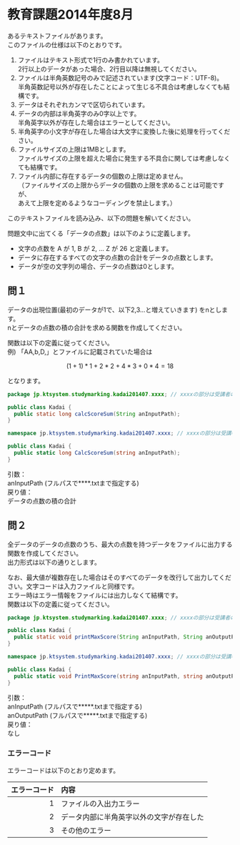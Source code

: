 # 教育課題2014年度8月

あるテキストファイルがあります。  
このファイルの仕様は以下のとおりです。  

1. ファイルはテキスト形式で1行のみ書かれています。  
  2行以上のデータがあった場合、2行目以降は無視してください。  
1. ファイルは半角英数記号のみで記述されています(文字コード：UTF-8)。  
  半角英数記号以外が存在したことによって生じる不具合は考慮しなくても結構です。  
1. データはそれぞれカンマで区切られています。  
1. データの内部は半角英字のみ0字以上です。  
  半角英字以外が存在した場合はエラーとしてください。  
1. 半角英字の小文字が存在した場合は大文字に変換した後に処理を行ってください。  
1. ファイルサイズの上限は1MBとします。  
  ファイルサイズの上限を超えた場合に発生する不具合に関しては考慮しなくても結構です。  
1. ファイル内部に存在するデータの個数の上限は定めません。  
  （ファイルサイズの上限からデータの個数の上限を求めることは可能ですが、  
  あえて上限を定めるようなコーディングを禁止します。）  

このテキストファイルを読み込み、以下の問題を解いてください。  

問題文中に出てくる「データの点数」は以下のように定義します。  
* 文字の点数を A が 1, B が 2, ... Z が 26 と定義します。  
* データに存在するすべての文字の点数の合計をデータの点数とします。  
* データが空の文字列の場合、データの点数は0とします。  


## 問１

データの出現位置(最初のデータが1で、以下2,3...と増えていきます) をnとします。  
nとデータの点数の積の合計を求める関数を作成してください。  

関数は以下の定義に従ってください。  
例)
「AA,b,D,」とファイルに記載されていた場合は
```math
(1+1)*1 + 2*2 + 4*3 + 0*4 = 18
```
となります。

```Java
package jp.ktsystem.studymarking.kadai201407.xxxx; // xxxxの部分は受講者のドメインアカウント名

public class Kadai {
  public static long calcScoreSum(String anInputPath);
}
```

```C#
namespace jp.ktsystem.studymarking.kadai201407.xxxx; // xxxxの部分は受講者のドメインアカウント名

public class Kadai {
  public static long CalcScoreSum(string anInputPath);
}
```

引数：  
    anInputPath (フルパスで****.txtまで指定する)  
戻り値：  
    データの点数の積の合計  


## 問２

全データのデータの点数のうち、最大の点数を持つデータをファイルに出力する関数を作成してください。  
出力形式は以下の通りとします。  

> [データの出現位置(最初のデータが1で、以下2,3...と増えていきます)]:[データの内容]:[データの点数]

なお、最大値が複数存在した場合はそのすべてのデータを改行して出力してください。文字コードは入力ファイルと同様です。  
エラー時はエラー情報をファイルには出力しなくて結構です。  
関数は以下の定義に従ってください。  

```Java
package jp.ktsystem.studymarking.kadai201407.xxxx; // xxxxの部分は受講者のドメインアカウント名

public class Kadai {
  public static void printMaxScore(String anInputPath, String anOutputPath);
}
```

```C#
namespace jp.ktsystem.studymarking.kadai201407.xxxx; // xxxxの部分は受講者のドメインアカウント名

public class Kadai {
  public static void PrintMaxScore(string anInputPath, string anOutputPath);
}
```

引数：  
    anInputPath  (フルパスで*****.txtまで指定する)  
    anOutputPath (フルパスで*****.txtまで指定する)  
戻り値：  
    なし  


### エラーコード

エラーコードは以下のとおり定めます。

| エラーコード | 内容 |
|--:|:-----------------------|
| 1 | ファイルの入出力エラー |
| 2 | データ内部に半角英字以外の文字が存在した |
| 3 | その他のエラー |
